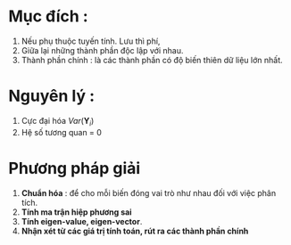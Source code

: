 <script type="text/javascript"  src="http://cdn.mathjax.org/mathjax/latest/MathJax.js?config=TeX-AMS-MML_HTMLorMML">  
</script>
# Mục đích :
1. Nếu phụ thuộc tuyến tính. Lưu thì phí,
2. Giữa lại những thành phần độc lập với nhau.
3. Thành phần chính : là các thành phần có độ biến thiên dữ liệu lớn nhất.
# Nguyên lý :
1. Cực đại hóa $Var(\mathbf{Y}_i)$
2. Hệ số tương quan = 0

# Phương pháp giải
1. **Chuẩn hóa** : để cho mỗi biến đóng vai trò như nhau đối với việc phân tích.
2. **Tính ma trận hiệp phương sai**
3. **Tính eigen-value, eigen-vector**.
4. **Nhận xét từ các giá trị tính toán, rút ra các thành phần chính**
<!--stackedit_data:
eyJoaXN0b3J5IjpbMTMyMDQ5ODEwMSwtODkwNzk0NDcxLDEyMT
I4MzA4MjBdfQ==
-->